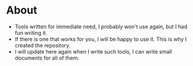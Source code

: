 # About
- Tools written for immediate need, I probably won't use again, but I had fun writing it.
- If there is one that works for you, I will be happy to use it. This is why I created the repository.
- I will update here again when I write such tools, I can write small documents for all of them.
